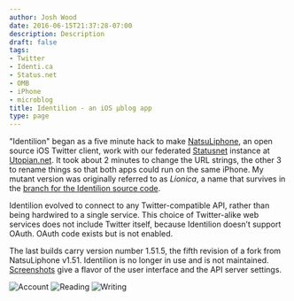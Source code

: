 ```yaml
---
author: Josh Wood
date: 2016-06-15T21:37:28-07:00
description: Description
draft: false
tags:
- Twitter
- Identi.ca
- Status.net
- OMB
- iPhone
- microblog
title: Identilion - an iOS µblog app
type: page
---
```


"Identilion" began as a five minute hack to make [NatsuLiphone][ntlniph], an open source iOS Twitter client, work with our federated [Statusnet][statusnet] instance at [Utopian.net][utopian]. It took about 2 minutes to change the URL strings, the other 3 to rename things so that both apps could run on the same iPhone. My mutant version was originally referred to as *Lionica*, a name that survives in the [branch for the Identilion source code][lionica-branch].

Identilion evolved to connect to any Twitter-compatible API, rather than being hardwired to a single service. This choice of Twitter-alike web services does not include Twitter itself, because Identilion doesn’t support OAuth. OAuth code exists but is not enabled.

The last builds carry version number 1.51.5, the fifth revision of a fork from NatsuLiphone v1.51. Identilion is no longer in use and is not maintained. [Screenshots][screens] give a flavor of the user interface and the API server settings.

<img src="/img/identilion/screens/2-account.png" title="Account" alt="Account" />
<img src="/img/identilion/screens/3-read.png" title="Reading" alt="Reading" />
<img src="/img/identilion/screens/4-write.jpg" title="Writing a Reply" alt="Writing" />


[lionica-branch]: https://github.com/joshix/identilion/tree/lionica
[ntlniph]: https://github.com/takuma104/ntlniph
[ntlniph-forkrev]: https://github.com/takuma104/ntlniph/commit/aeecaa177136d8b541d3e176a6ec05dc2965cc72
[screens]: /img/identilion/screens/
[statusnet]: http://gnu.org/software/social/
[utopian]: http://utopian.net
